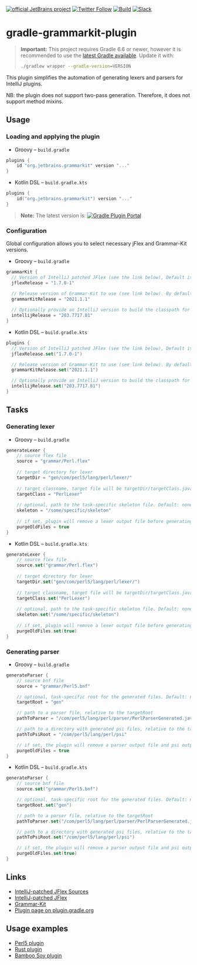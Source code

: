 [![official JetBrains project](https://jb.gg/badges/official.svg)][jb:confluence-on-gh]
[![Twitter Follow](https://img.shields.io/twitter/follow/JBPlatform?style=flat)][jb:twitter]
[![Build](https://github.com/JetBrains/gradle-grammar-kit-plugin/workflows/Build/badge.svg)][gh:build]
[![Slack](https://img.shields.io/badge/Slack-%23intellij--platform-blue)][jb:slack]

# gradle-grammarkit-plugin

> **Important:**
> This project requires Gradle 6.6 or newer, however it is recommended to use the [latest Gradle available](https://gradle.org/releases/). Update it with:
> ```bash
> ./gradlew wrapper --gradle-version=VERSION
> ```

This plugin simplifies the automation of generating lexers and parsers for IntelliJ plugins.

NB: the plugin does not support two-pass generation. Therefore, it does not support method mixins.

## Usage

### Loading and applying the plugin

- Groovy – `build.gradle`
```groovy
plugins {
    id "org.jetbrains.grammarkit" version "..."
}
```

- Kotlin DSL – `build.gradle.kts`
```kotlin
plugins {
    id("org.jetbrains.grammarkit") version "..."
}
```

> **Note:** The latest version is: [![Gradle Plugin Portal](https://img.shields.io/gradle-plugin-portal/v/org.jetbrains.grammarkit?color=green&label=Gradle%20Plugin%20Portal&logo=gradle)][gradle-plugin-page]

### Configuration

Global configuration allows you to select necessary jFlex and Grammar-Kit versions.

- Groovy – `build.gradle`
```groovy
grammarKit {
  // Version of IntelliJ patched JFlex (see the link below), Default is 1.7.0-1 
  jflexRelease = "1.7.0-1"

  // Release version of Grammar-Kit to use (see link below). By default, the latest available is used.
  grammarKitRelease = "2021.1.1"
  
  // Optionally provide an IntelliJ version to build the classpath for GenerateParser/GenerateLexer tasks
  intellijRelease = "203.7717.81"
}
```

- Kotlin DSL – `build.gradle.kts`
```kotlin
plugins {
  // Version of IntelliJ patched JFlex (see the link below), Default is 1.7.0-1 
  jflexRelease.set("1.7.0-1")

  // Release version of Grammar-Kit to use (see link below). By default, the latest available is used.
  grammarKitRelease.set("2021.1.1")

  // Optionally provide an IntelliJ version to build the classpath for GenerateParser/GenerateLexer tasks
  intellijRelease.set("203.7717.81")
}
```

## Tasks

### Generating lexer

- Groovy – `build.gradle`
```groovy
generateLexer {
    // source flex file
    source = "grammar/Perl.flex"
    
    // target directory for lexer
    targetDir = "gen/com/perl5/lang/perl/lexer/"
    
    // target classname, target file will be targetDir/targetClass.java
    targetClass = "PerlLexer"
    
    // optional, path to the task-specific skeleton file. Default: none
    skeleton = "/some/specific/skeleton"
    
    // if set, plugin will remove a lexer output file before generating new one. Default: false
    purgeOldFiles = true
}
```

- Kotlin DSL – `build.gradle.kts`
```kotlin
generateLexer {
    // source flex file
    source.set("grammar/Perl.flex")
    
    // target directory for lexer
    targetDir.set("gen/com/perl5/lang/perl/lexer/")
    
    // target classname, target file will be targetDir/targetClass.java
    targetClass.set("PerlLexer")
    
    // optional, path to the task-specific skeleton file. Default: none
    skeleton.set("/some/specific/skeleton")
    
    // if set, plugin will remove a lexer output file before generating new one. Default: false
    purgeOldFiles.set(true)
}
```

### Generating parser

- Groovy – `build.gradle`
```groovy
generateParser {
    // source bnf file
    source = "grammar/Perl5.bnf"

    // optional, task-specific root for the generated files. Default: none
    targetRoot = "gen"

    // path to a parser file, relative to the targetRoot  
    pathToParser = "/com/perl5/lang/perl/parser/PerlParserGenerated.java"

    // path to a directory with generated psi files, relative to the targetRoot 
    pathToPsiRoot = "/com/perl5/lang/perl/psi"

    // if set, the plugin will remove a parser output file and psi output directory before generating new ones. Default: false
    purgeOldFiles = true
}
```

- Kotlin DSL – `build.gradle.kts`
```kotlin
generateParser {
    // source bnf file
    source.set("grammar/Perl5.bnf")

    // optional, task-specific root for the generated files. Default: none
    targetRoot.set("gen")

    // path to a parser file, relative to the targetRoot  
    pathToParser.set("/com/perl5/lang/perl/parser/PerlParserGenerated.java")

    // path to a directory with generated psi files, relative to the targetRoot 
    pathToPsiRoot.set("/com/perl5/lang/perl/psi")

    // if set, the plugin will remove a parser output file and psi output directory before generating new ones. Default: false
    purgeOldFiles.set(true)
}
```

## Links

* [IntelliJ-patched JFlex Sources](https://github.com/JetBrains/intellij-deps-jflex)
* [IntelliJ-patched JFlex](https://cache-redirector.jetbrains.com/intellij-dependencies/org/jetbrains/intellij/deps/jflex/jflex/)
* [Grammar-Kit](https://github.com/JetBrains/Grammar-Kit)
* [Plugin page on plugin.gradle.org](https://plugins.gradle.org/plugin/org.jetbrains.grammarkit)

## Usage examples

* [Perl5 plugin](https://github.com/Camelcade/Perl5-IDEA/blob/master/build.gradle)
* [Rust plugin](https://github.com/intellij-rust/intellij-rust/blob/master/build.gradle.kts)
* [Bamboo Soy plugin](https://github.com/google/bamboo-soy/blob/master/build.gradle)


[gh:build]: https://github.com/JetBrains/gradle-grammar-kit-plugin/actions?query=workflow%3ABuild
[jb:confluence-on-gh]: https://confluence.jetbrains.com/display/ALL/JetBrains+on+GitHub
[jb:slack]: https://plugins.jetbrains.com/slack
[jb:twitter]: https://twitter.com/JBPlatform
[gradle-plugin-page]: https://plugins.gradle.org/plugin/org.jetbrains.grammarkit
